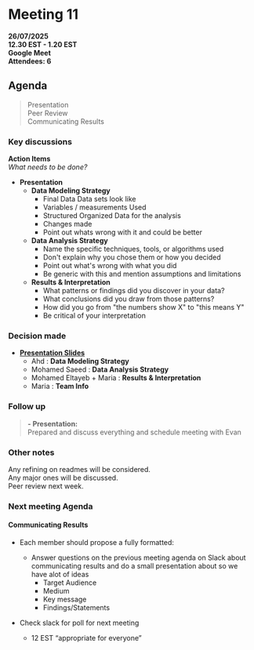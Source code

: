 # **Meeting 11**

**26/07/2025  
12.30 EST - 1.20 EST  
Google Meet  
Attendees: 6**

## Agenda

> Presentation  
> Peer Review  
> Communicating Results

### Key discussions

**Action Items**  
  *What needs to be done?*  

+ **Presentation**
  + **Data Modeling Strategy**
    + Final Data Data sets look like
    + Variables / measurements Used
    + Structured Organized Data for the analysis
    + Changes made
    + Point out whats wrong with it and could be better
  + **Data Analysis Strategy**
    + Name the specific techniques, tools, or algorithms used
    + Don't explain why you chose them or how you decided
    + Point out what's wrong with what you did
    + Be generic with this and mention assumptions and limitations
  + **Results & Interpretation**
    + What patterns or findings did you discover in your data?
    + What conclusions did you draw from those patterns?
    + How did you go from "the numbers show X" to "this means Y"
    + Be critical of your interpretation

### Decision made  

+ **[Presentation Slides](https://docs.google.com/presentation/d/1JwlSEM4H5ApBjsj3wJFacOUQXUMaGilJvO1VyjTXrfA/edit?slide=id.g1dad55ef69b_1_1496#slide=id.g1dad55ef69b_1_1496)**
  + Ahd : **Data Modeling Strategy**
  + Mohamed Saeed : **Data Analysis Strategy**
  + Mohamed Eltayeb + Maria : **Results & Interpretation**
  + Maria : **Team Info**

### Follow up

>**- Presentation:**  
   Prepared and discuss everything and schedule meeting with Evan

### Other notes

Any refining on readmes will be considered.  
Any major ones will be discussed.  
Peer review next week.

### Next meeting Agenda

#### **Communicating Results**

+ Each member should propose a fully formatted:
  + Answer questions on the previous meeting agenda
  on Slack about communicating results and do a
  small presentation about so we have alot of ideas
    + Target Audience
    + Medium
    + Key message
    + Findings/Statements
  
+ Check slack for poll for next meeting
  + 12 EST “appropriate for everyone”  
